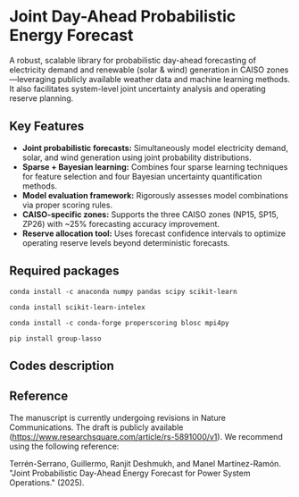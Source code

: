 # Joint Day-Ahead Probabilistic Energy Forecast

A robust, scalable library for probabilistic day-ahead forecasting of electricity demand and renewable (solar & wind) generation in CAISO zones—leveraging publicly available weather data and machine learning methods. It also facilitates system-level joint uncertainty analysis and operating reserve planning.

## Key Features
* **Joint probabilistic forecasts:** Simultaneously model electricity demand, solar, and wind generation using joint probability distributions.
* **Sparse + Bayesian learning:** Combines four sparse learning techniques for feature selection and four Bayesian uncertainty quantification methods.
* **Model evaluation framework:** Rigorously assesses model combinations via proper scoring rules.
* **CAISO-specific zones:** Supports the three CAISO zones (NP15, SP15, ZP26) with ~25% forecasting accuracy improvement.
* **Reserve allocation tool:** Uses forecast confidence intervals to optimize operating reserve levels beyond deterministic forecasts.

## Required packages

``conda install -c anaconda numpy pandas scipy scikit-learn`` 

``conda install scikit-learn-intelex``

``conda install -c conda-forge properscoring blosc mpi4py``

``pip install group-lasso``

## Codes description


## Reference

The manuscript is currently undergoing revisions in Nature Communications. The draft is publicly available (https://www.researchsquare.com/article/rs-5891000/v1). We recommend using the following reference:

Terrén-Serrano, Guillermo, Ranjit Deshmukh, and Manel Martínez-Ramón. "Joint Probabilistic Day-Ahead Energy Forecast for Power System Operations." (2025).

